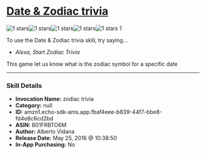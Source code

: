# [Date & Zodiac trivia](http://alexa.amazon.com/#skills/amzn1.echo-sdk-ams.app.fbaf4eee-b839-44f7-bbe8-fd4e8c6cd2bd)
![1 stars](../../images/ic_star_black_18dp_1x.png)![1 stars](../../images/ic_star_border_black_18dp_1x.png)![1 stars](../../images/ic_star_border_black_18dp_1x.png)![1 stars](../../images/ic_star_border_black_18dp_1x.png)![1 stars](../../images/ic_star_border_black_18dp_1x.png) 1

To use the Date & Zodiac trivia skill, try saying...

* *Alexa, Start Zodiac Trivia*

This game let us know what is the zodiac symbol for a specific date

***

### Skill Details

* **Invocation Name:** zodiac trivia
* **Category:** null
* **ID:** amzn1.echo-sdk-ams.app.fbaf4eee-b839-44f7-bbe8-fd4e8c6cd2bd
* **ASIN:** B01FRBTO6M
* **Author:** Alberto Vidana
* **Release Date:** May 25, 2016 @ 10:38:50
* **In-App Purchasing:** No
